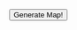 <script>
    function generateMap() {
        mapImg = document.getElementById("map-img");

        var request = new XMLHttpRequest();

        request.onreadystatechange = function() {
            if (request.readyState == 4 && request.status == 200) {
                result = JSON.parse(request.responseText);
                mapImg.src = 'data:image/svg+xml;utf8,' + result.map;
            } else {
                alert('Error: ' + request.status);
                mapImg.src = '';
            }
        };

        mapImg.src = 'spinner.gif';
        request.open('GET', 'https://real-world-rpg-maps-staging.herokuapp.com/');
    }
</script>

<div>
    <button onclick="generateMap()">Generate Map!</button>
    <img id="map-img"/>
</div>
